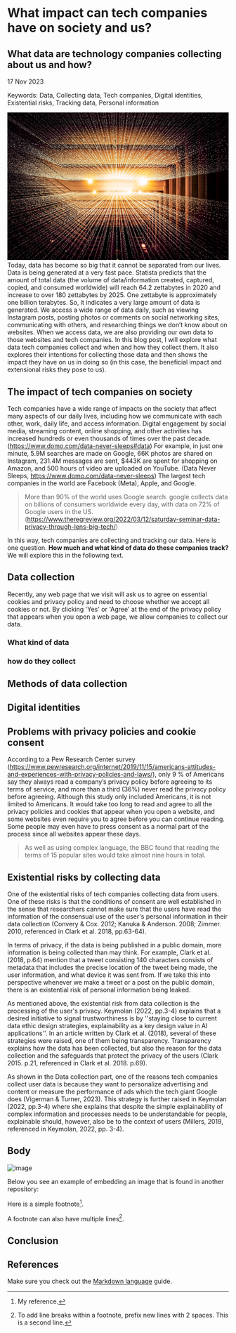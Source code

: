 # What impact can tech companies have on society and us?
## What data are technology companies collecting about us and how?
17 Nov 2023

Keywords: Data, Collecting data, Tech companies, Digital identities, Existential risks, Tracking data, Personal information


![image](https://github.com/2300260/CS220AU-DP/blob/main/assets/img/data%20tracking.jpg)
Today, data has become so big that it cannot be separated from our lives. Data is being generated at a very fast pace. Statista predicts that the amount of total data (the volume of data/information created, captured, copied, and consumed worldwide) will reach 64.2 zettabytes in 2020 and increase to over 180 zettabytes by 2025. One zettabyte is approximately one billion terabytes. So, it indicates a very large amount of data is generated. We access a wide range of data daily, such as viewing Instagram posts, posting photos or comments on social networking sites, communicating with others, and researching things we don’t know about on websites. When we access data, we are also providing our own data to those websites and tech companies. In this blog post, I will explore what data tech companies collect and when and how they collect them. It also explores their intentions for collecting those data and then shows the impact they have on us in doing so (in this case, the beneficial impact and extensional risks they pose to us).

## The impact of tech companies on society
Tech companies have a wide range of impacts on the society that affect many aspects of our daily lives, including how we communicate with each other, work, daily life, and access information. Digital engagement by social media, streaming content, online shopping, and other activities has increased hundreds or even thousands of times over the past decade. (https://www.domo.com/data-never-sleeps#data) For example, in just one minute, 5.9M searches are made on Google, 66K photos are shared on Instagram, 231.4M messages are sent, $443K are spent for shopping on Amazon, and 500 hours of video are uploaded on YouTube. (Data Never Sleeps, https://www.domo.com/data-never-sleeps) The largest tech companies in the world are Facebook (Meta), Apple, and Google.
>More than 90% of the world uses Google search. google collects data on billions of consumers worldwide every day, with data on 72% of Google users in the US. (https://www.theregreview.org/2022/03/12/saturday-seminar-data-privacy-through-lens-big-tech/)

In this way, tech companies are collecting and tracking our data. Here is one question. **How much and what kind of data do these companies track?** We will explore this in the following text.

## Data collection
Recently, any web page that we visit will ask us to agree on essential cookies and privacy policy and need to choose whether we accept all cookies or not. By clicking 'Yes' or 'Agree' at the end of the privacy policy that appears when you open a web page, we allow companies to collect our data.

### What kind of data

### how do they collect

## Methods of data collection

## Digital identities


## Problems with privacy policies and cookie consent
According to a Pew Research Center survey (https://www.pewresearch.org/internet/2019/11/15/americans-attitudes-and-experiences-with-privacy-policies-and-laws/), only 9 % of Americans say they always read a company’s privacy policy before agreeing to its terms of service, and more than a third (36%) never read the privacy policy before agreeing. Although this study only included Americans, it is not limited to Americans. It would take too long to read and agree to all the privacy policies and cookies that appear when you open a website, and some websites even require you to agree before you can continue reading. Some people may even have to press consent as a normal part of the process since all websites appear these days.
>As well as using complex language, the BBC found that reading the terms of 15 popular sites would take almost nine hours in total.



## Existential risks by collecting data


One of the existential risks of tech companies collecting data from users. One of these risks is that the conditions of consent are well established in the sense that researchers cannot make sure that the users have read the information of the consensual use of the user's personal information in their data collection (Convery & Cox. 2012; Kanuka & Anderson. 2008; Zimmer. 2010, referenced in Clark et al. 2018, pp.63-64).

In terms of privacy, if the data is being published in a public domain, more information is being collected than may think. For example, Clark et al. (2018, p.64) mention that a tweet consisting 140 characters consists of metadata that includes the precise location of the tweet being made, the user information, and what device it was sent from. If we take this into perspective whenever we make a tweet or a post on the public domain, there is an existential risk of personal information being leaked.

As mentioned above, the existential risk from data collection is the processing of the user's privacy. Keymolan (2022, pp.3-4) explains that a desired initiative to signal trustworthiness is by ''staying close to current data ethic design strategies, explainability as a key design value in AI applications''. In an article written by Clark et al. (2018), several of these strategies were raised, one of them being transparency. Transparency explains how the data has been collected, but also the reason for the data collection and the safeguards that protect the privacy of the users (Clark 2015. p.21, referenced in Clark et al. 2018. p.69). 

As shown in the Data collection part, one of the reasons tech companies collect user data is because they want to personalize advertising and content or measure the performance of ads which the tech giant Google does (Vigerman & Turner, 2023). This strategy is further raised in Keymolan (2022, pp.3-4) where she explains that despite the simple explainability of complex information and processes needs to be understandable for people, explainable should, however, also be to the context of users (Millers, 2019, referenced in Keymolan, 2022, pp. 3-4).





## Body


![image](https://github.com/2300260/CS220AU-DP/blob/main/assets/img/this%20is%20my%20best%20photo.jpg)

Below you see an example of embedding an image that is found in another repository:


Here is a simple footnote[^1].

A footnote can also have multiple lines[^2].

## Conclusion



## References
Make sure you check out the [Markdown language](https://guides.github.com/features/mastering-markdown/) guide. 



[^1]: My reference.
[^2]: To add line breaks within a footnote, prefix new lines with 2 spaces.
  This is a second line.


